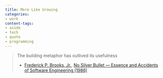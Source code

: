 ```yaml
---
title: More Like Growing
categories:
- work
content-tags:
- aside
- tech
- quote
- programming
---
```


>  The building metaphor has outlived its usefulness
> - [Frederick P. Brooks, Jr.][1], [No Silver Bullet — Essence and Accidents of Software Engineering (1986)][2]

   [1]: http://www.cs.unc.edu/~brooks/
   [2]: http://en.wikipedia.org/wiki/No_Silver_Bullet
